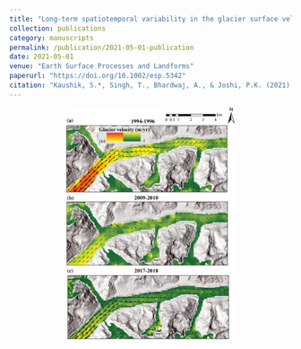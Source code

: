 ```yaml
---
title: "Long-term spatiotemporal variability in the glacier surface velocity of Eastern Himalayan glaciers, India"
collection: publications
category: manuscripts
permalink: /publication/2021-05-01-publication
date: 2021-05-01
venue: "Earth Surface Processes and Landforms"
paperurl: "https://doi.org/10.1002/esp.5342"
citation: "Kaushik, S.*, Singh, T., Bhardwaj, A., & Joshi, P.K. (2021). Long-term spatiotemporal variability in the glacier surface velocity of Eastern Himalayan glaciers, India. Earth Surface Processes and Landforms."
---
```



<p align="center">
    <img src="../images/ESP.jpg" alt="Climate change drives glacier retreat" width="60%">
</p>
